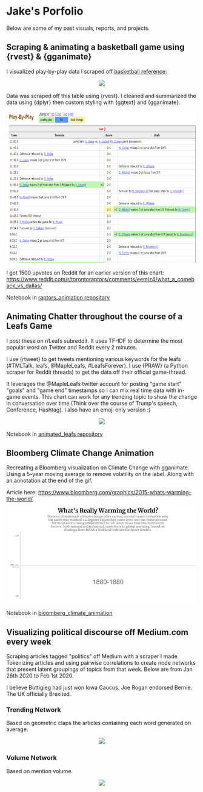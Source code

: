 # Jake's Porfolio

Below are some of my past visuals, reports, and projects. 

## Scraping & animating a basketball game using {rvest} & {gganimate} 

I visualized play-by-play data I scraped off [basketball reference](https://www.basketball-reference.com/boxscores/pbp/202003090UTA.html):

<p align="center">
  <img src="https://github.com/imjakedaniels/raptors_animation/blob/master/animations/Toronto Raptors_Utah Jazz-20200309.gif">
</p>

Data was scraped off this table using {rvest}. I cleaned and summarized the data using {dplyr} then custom styling with {ggtext} and {gganimate}.

<img src="https://github.com/imjakedaniels/raptors_animation/blob/master/play-by-play-data.PNG" width="800" height="400">

I got 1500 upvotes on Reddit for an earlier version of this chart: https://www.reddit.com/r/torontoraptors/comments/eemlz4/what_a_comeback_vs_dallas/

Notebook in [raptors_animation repository](https://github.com/imjakedaniels/raptors_animation)

## Animating Chatter throughout the course of a Leafs Game

I post these on r/Leafs subreddit. It uses TF-IDF to determine the most popular word on Twitter and Reddit every 2 minutes. 

I use {rtweet} to get tweets mentioning various keywords for the leafs (#TMLTalk, leafs, @MapleLeafs, #LeafsForever).
I use {PRAW} (a Python scraper for Reddit threads) to get the data off their official game-thread.

It leverages the @MapleLeafs twitter account for posting "game start" "goals" and "game end" timestamps so I can mix real time data with in-game events. This chart can work for any trending topic to show the change in conversation over time (Think over the course of Trump's speech, Conference, Hashtag). I also have an emoji only version :)

<p align="center">
  <img src="https://github.com/imjakedaniels/animated_leafs_graphs/blob/master/animations/twitter_reddit-leafs-tampa-bay-lightning-2020-03-10.gif">
</p>

Notebook in [animated_leafs repository](https://github.com/imjakedaniels/animated_leafs_graphs)

## Bloomberg Climate Change Animation

Recreating a Bloomberg visualization on Climate Change with gganimate. Using a 5-year moving average to remove volatility on the label. Along with an annotation at the end of the gif.

Article here: https://www.bloomberg.com/graphics/2015-whats-warming-the-world/

<p align="center">
  <img src="https://github.com/imjakedaniels/bloomberg_climate_animation/blob/master/animations/bloomberg_orginal.gif">
</p>

Notebook in [bloomberg_climate_animation](https://github.com/imjakedaniels/portfolio-highlights/)

## Visualizing political discourse off Medium.com every week

Scraping articles tagged "politics" off Medium with a scraper I made. Tokenizing articles and using pairwise correlations to create node networks that present latent groupings of topics from that week. Below are from Jan 26th 2020 to Feb 1st 2020.

I believe Buttigieg had just won Iowa Caucus. Joe Rogan endorsed Bernie. The UK officially Brexited.

### Trending Network

Based on geometric claps the articles containing each word generated on average.

<p align="center">
  <img src="https://github.com/imjakedaniels/visualizing_politics/blob/master/visuals/trending_politics_network%202020-01-26%202020-02-01%20.png">
</p>

### Volume Network

Based on mention volume.

<p align="center">
  <img src="https://github.com/imjakedaniels/visualizing_politics/blob/master/visuals/volume_politics_network%202020-01-26%202020-02-01%20.png">
</p>
